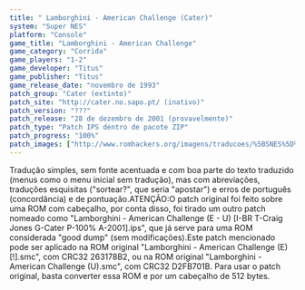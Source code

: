 ```yaml
---
title: " Lamborghini - American Challenge (Cater)"
system: "Super NES"
platform: "Console"
game_title: "Lamborghini - American Challenge"
game_category: "Corrida"
game_players: "1-2"
game_developer: "Titus"
game_publisher: "Titus"
game_release_date: "novembro de 1993"
patch_group: "Cater (extinto)"
patch_site: "http://cater.no.sapo.pt/ (inativo)"
patch_version: "???"
patch_release: "28 de dezembro de 2001 (provavelmente)"
patch_type: "Patch IPS dentro de pacote ZIP"
patch_progress: "100%"
patch_images: ["http://www.romhackers.org/imagens/traducoes/%5BSNES%5D%20Lamborghini%20-%20American%20Challenge%20-%201.png","http://www.romhackers.org/imagens/traducoes/%5BSNES%5D%20Lamborghini%20-%20American%20Challenge%20-%20Cater%20-%202.png","http://www.romhackers.org/imagens/traducoes/%5BSNES%5D%20Lamborghini%20-%20American%20Challenge%20-%20Cater%20-%203.png"]
---
```

Tradução simples, sem fonte acentuada e com boa parte do texto traduzido (menus como o menu inicial sem tradução), mas com abreviações, traduções esquisitas ("sortear?", que seria "apostar") e erros de português (concordância) e de pontuação.ATENÇÃO:O patch original foi feito sobre uma ROM com cabeçalho, por conta disso, foi tirado um outro patch nomeado como "Lamborghini - American Challenge (E - U) [I-BR T-Craig Jones G-Cater P-100% A-2001].ips", que já serve para uma ROM considerada "good dump" (sem modificações).Este patch mencionado pode ser aplicado na ROM original "Lamborghini - American Challenge (E) [!].smc", com CRC32 263178B2, ou na ROM original "Lamborghini - American Challenge (U).smc", com CRC32 D2FB701B. Para usar o patch original, basta converter essa ROM e por um cabeçalho de 512 bytes.